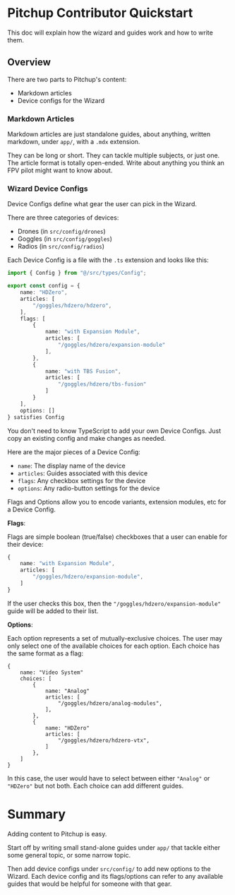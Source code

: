 # Pitchup Contributor Quickstart

This doc will explain how the wizard and guides work and how to write them.

## Overview

There are two parts to Pitchup's content:

- Markdown articles
- Device configs for the Wizard

### Markdown Articles

Markdown articles are just standalone guides, about anything, written markdown, under `app/`, with a `.mdx` extension.

They can be long or short. They can tackle multiple subjects, or just one. The article format is totally open-ended. Write about anything you think an FPV pilot might want to know about.

### Wizard Device Configs

Device Configs define what gear the user can pick in the Wizard. 

There are three categories of devices: 
- Drones (in `src/config/drones`) 
- Goggles (in `src/config/goggles`)
- Radios (in `src/config/radios`)

Each Device Config is a file with the `.ts` extension and looks like this:

```ts
import { Config } from "@/src/types/Config";

export const config = {
    name: "HDZero",
    articles: [
        "/goggles/hdzero/hdzero",
    ],
    flags: [
        {
            name: "with Expansion Module",
            articles: [
                "/goggles/hdzero/expansion-module"
            ],
        },
        {
            name: "with TBS Fusion",
            articles: [
                "/goggles/hdzero/tbs-fusion"
            ]
        }
    ],
    options: []
} satisfies Config
```

You don't need to know TypeScript to add your own Device Configs. Just copy an existing config and make changes as needed.

Here are the major pieces of a Device Config:

- `name`: The display name of the device
- `articles`: Guides associated with this device
- `flags`: Any checkbox settings for the device
- `options`: Any radio-button settings for the device

Flags and Options allow you to encode variants, extension modules, etc for a Device Config.

**Flags**:

Flags are simple boolean (true/false) checkboxes that a user can enable for their device:

```ts
{
    name: "with Expansion Module",
    articles: [
        "/goggles/hdzero/expansion-module",
    ]
}
```

If the user checks this box, then the `"/goggles/hdzero/expansion-module"` guide will be added to their list.

**Options**:

Each option represents a set of mutually-exclusive choices. The user may only select one of the available choices for each option. Each choice has the same format as a flag:

```
{
    name: "Video System"
    choices: [
        {
            name: "Analog"
            articles: [
                "/goggles/hdzero/analog-modules",
            ],
        },
        {
            name: "HDZero"
            articles: [
                "/goggles/hdzero/hdzero-vtx",
            ]
        },
    ]
}
```

In this case, the user would have to select between either `"Analog"` or `"HDZero"` but not both. Each choice can add different guides.

# Summary

Adding content to Pitchup is easy.

Start off by writing small stand-alone guides under `app/` that tackle either some general topic, or some narrow topic.

Then add device configs under `src/config/` to add new options to the Wizard. Each device config and its flags/options can refer to any available guides that would be helpful for someone with that gear.